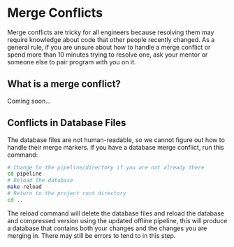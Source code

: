 # Merge Conflicts

Merge conflicts are tricky for all engineers because resolving them may require knowledge about code that other people recently changed. As a general rule, if you are unsure about how to handle a merge conflict or spend more than 10 minutes trying to resolve one, ask your mentor or someone else to pair program with you on it.

## What is a merge conflict?

Coming soon...

## Conflicts in Database Files

The database files are not human-readable, so we cannot figure out how to handle their merge markers. If you have a database merge conflict, run this command:

```bash
# Change to the pipeline/directory if you are not already there
cd pipeline
# Reload the database
make reload
# Return to the project root directory
cd ..
```

The reload command will delete the database files and reload the database and compressed version using the updated offline pipeline, this will produce a database that contains both your changes and the changes you are merging in. There may still be errors to tend to in this step.